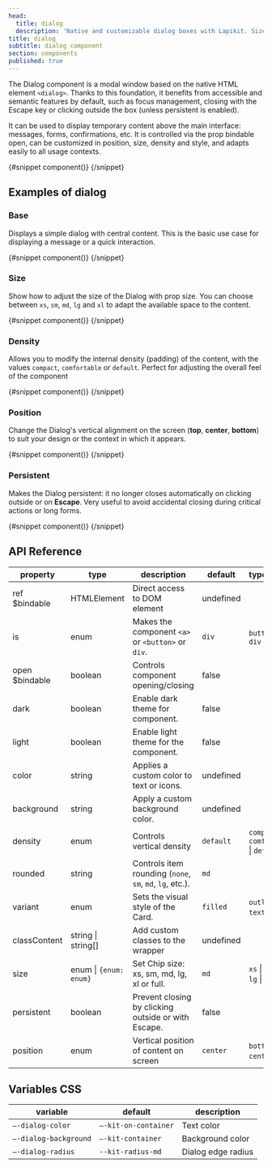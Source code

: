 ```yaml
---
head:
  title: dialog
  description: 'Native and customizable dialog boxes with Lapikit. Size, position, style and event logic designed for Svelte'
title: dialog
subtitle: dialog component
section: components
published: true
---
```


<script>
    import { Sandbox } from '$lib/components/index.js';
    // components
    import DialogBase from "$lib/components/docs/dialog/dialog-base.svelte";
    import DialogBaseCode from "$lib/components/docs/dialog/dialog-base.svelte?raw";
    import DialogSize from "$lib/components/docs/dialog/dialog-size.svelte";
    import DialogSizeCode from "$lib/components/docs/dialog/dialog-size.svelte?raw";
    import DialogDensity from "$lib/components/docs/dialog/dialog-density.svelte";
    import DialogDensityCode from "$lib/components/docs/dialog/dialog-density.svelte?raw";
    import DialogPosition from "$lib/components/docs/dialog/dialog-position.svelte";
    import DialogPositionCode from "$lib/components/docs/dialog/dialog-position.svelte?raw";
    import DialogPersistent from "$lib/components/docs/dialog/dialog-persistent.svelte";
    import DialogPersistentCode from "$lib/components/docs/dialog/dialog-persistent.svelte?raw";
</script>

The Dialog component is a modal window based on the native HTML element `<dialog>`. Thanks to this foundation, it benefits from accessible and semantic features by default, such as focus management, closing with the Escape key or clicking outside the box (unless persistent is enabled).

It can be used to display temporary content above the main interface: messages, forms, confirmations, etc. It is controlled via the prop bindable open, can be customized in position, size, density and style, and adapts easily to all usage contexts.

<Sandbox name="dialog-sandbox" code={DialogBaseCode} presentation>
	{#snippet component()}
		<DialogBase/>
	{/snippet}
</Sandbox>

## Examples of dialog

### Base

Displays a simple dialog with central content. This is the basic use case for displaying a message or a quick interaction.

<Sandbox name="dialog-base-sandbox" code={DialogBaseCode}>
	{#snippet component()}
		<DialogBase/>
	{/snippet}
</Sandbox>

### Size

Show how to adjust the size of the Dialog with prop size. You can choose between `xs`, `sm`, `md`, `lg` and `xl` to adapt the available space to the content.

<Sandbox name="dialog-size-sandbox" code={DialogSizeCode}>
	{#snippet component()}
		<DialogSize/>
	{/snippet}
</Sandbox>

### Density

Allows you to modify the internal density (padding) of the content, with the values `compact`, `comfortable` or `default`. Perfect for adjusting the overall feel of the component

<Sandbox name="dialog-density-sandbox" code={DialogDensityCode}>
	{#snippet component()}
		<DialogDensity/>
	{/snippet}
</Sandbox>

### Position

Change the Dialog's vertical alignment on the screen (**top**, **center**, **bottom**) to suit your design or the context in which it appears.

<Sandbox name="dialog-position-sandbox" code={DialogPositionCode}>
	{#snippet component()}
		<DialogPosition/>
	{/snippet}
</Sandbox>

### Persistent

Makes the Dialog persistent: it no longer closes automatically on clicking outside or on **Escape**. Very useful to avoid accidental closing during critical actions or long forms.

<Sandbox name="dialog-persistent-sandbox" code={DialogPersistentCode}>
	{#snippet component()}
		<DialogPersistent/>
	{/snippet}
</Sandbox>

## API Reference

| property       | type                   | description                                              | default   | type_extend                                    |
| -------------- | ---------------------- | -------------------------------------------------------- | --------- | ---------------------------------------------- |
| ref $bindable  | HTMLElement            | Direct access to DOM element                             | undefined |                                                |
| is             | enum                   | Makes the component `<a>` or `<button>` or `div`.        | `div`     | `button` \| `a` \| `div`                       |
| open $bindable | boolean                | Controls component opening/closing                       | false     |                                                |
| dark           | boolean                | Enable dark theme for component.                         | false     |                                                |
| light          | boolean                | Enable light theme for the component.                    | false     |                                                |
| color          | string                 | Applies a custom color to text or icons.                 | undefined |                                                |
| background     | string                 | Apply a custom background color.                         | undefined |                                                |
| density        | enum                   | Controls vertical density                                | `default` | `compact` \| `comfortable` \| `default`        |
| rounded        | string                 | Controls item rounding (`none`, `sm`, `md`, `lg`, etc.). | `md`      |                                                |
| variant        | enum                   | Sets the visual style of the Card.                       | `filled`  | `outline` \| `text` \| `filled`                |
| classContent   | string \| string[]     | Add custom classes to the wrapper                        | undefined |                                                |
| size           | enum \| `{enum: enum}` | Set Chip size: xs, sm, md, lg, xl or full.               | `md`      | `xs` \| `sm` \| `md` \| `lg` \| `xl` \| `full` |
| persistent     | boolean                | Prevent closing by clicking outside or with Escape.      | false     |                                                |
| position       | enum                   | Vertical position of content on screen                   | `center`  | `bottom` \| `center` \| `top`                  |

## Variables CSS

| variable              | default              | description        |
| --------------------- | -------------------- | ------------------ |
| `–-dialog-color`      | `–-kit-on-container` | Text color         |
| `–-dialog-background` | `–-kit-container`    | Background color   |
| `–-dialog-radius`     | `--kit-radius-md`    | Dialog edge radius |
